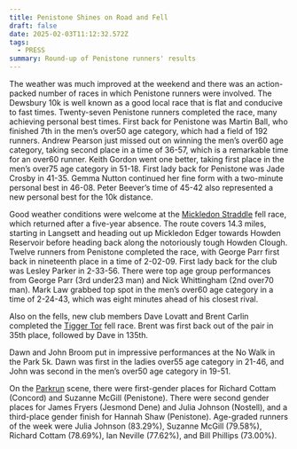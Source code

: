 ```yaml
---
title: Penistone Shines on Road and Fell
draft: false
date: 2025-02-03T11:12:32.572Z
tags:
  - PRESS
summary: Round-up of Penistone runners' results
---
```

The weather was much improved at the weekend and there was an action-packed number of races in which Penistone runners were involved. The Dewsbury 10k is well known as a good local race that is flat and conducive to fast times. Twenty-seven Penistone runners completed the race, many achieving personal best times. First back for Penistone was Martin Ball, who finished 7th in the men’s over50 age category, which had a field of 192 runners. Andrew Pearson just missed out on winning the men’s over60 age category, taking second place in a time of 36-57, which is a remarkable time for an over60 runner. Keith Gordon went one better, taking first place in the men’s over75 age category in 51-18. First lady back for Penistone was Jade Crosby in 41-35. Gemma Nutton continued her fine form with a two-minute personal best in 46-08. Peter Beever’s time of 45-42 also represented a new personal best for the 10k distance.

Good weather conditions were welcome at the [Mickledon Straddle](http://results.pfrac.co.uk/fell-league-2024/mickleden-straddle) fell race, which returned after a five-year absence. The route covers 14.3 miles, starting in Langsett and heading out up Mickledon Edger towards Howden Reservoir before heading back along the notoriously tough Howden Clough. Twelve runners from Penistone completed the race, with George Parr first back in nineteenth place in a time of 2-02-09. First lady back for the club was Lesley Parker in 2-33-56. There were top age group performances from George Parr (3rd under23 man) and Nick Whittingham (2nd over70 man). Mark Law grabbed top spot in the men’s over60 age category in a time of 2-24-43, which was eight minutes ahead of his closest rival.

Also on the fells, new club members Dave Lovatt and Brent Carlin completed the [Tigger Tor](http://results.pfrac.co.uk/fell-league-2024/tigger-tor) fell race. Brent was first back out of the pair in 35th place, followed by Dave in 135th.

Dawn and John Broom put in impressive performances at the No Walk in the Park 5k. Dawn was first in the ladies over55 age category in 21-46, and John was second in the men’s over50 age category in 19-51.

On the [Parkrun](http://results.pfrac.co.uk/parkrun-2025/2025-02-01) scene, there were first-gender places for Richard Cottam (Concord) and Suzanne McGill (Penistone). There were second gender places for James Fryers (Jesmond Dene) and Julia Johnson (Nostell), and a third-place gender finish for Hannah Shaw (Penistone). Age-graded runners of the week were Julia Johnson (83.29%), Suzanne McGill (79.58%), Richard Cottam (78.69%), Ian Neville (77.62%), and Bill Phillips (73.00%).